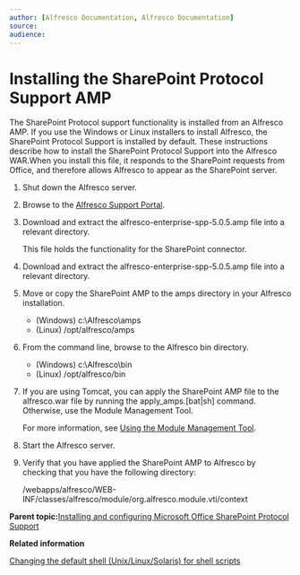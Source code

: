 ```yaml
---
author: [Alfresco Documentation, Alfresco Documentation]
source: 
audience: 
---
```


# Installing the SharePoint Protocol Support AMP

The SharePoint Protocol support functionality is installed from an Alfresco AMP. If you use the Windows or Linux installers to install Alfresco, the SharePoint Protocol Support is installed by default. These instructions describe how to install the SharePoint Protocol Support into the Alfresco WAR.When you install this file, it responds to the SharePoint requests from Office, and therefore allows Alfresco to appear as the SharePoint server.

1.  Shut down the Alfresco server.

2.  Browse to the [Alfresco Support Portal](http://support.alfresco.com).

3.  Download and extract the alfresco-enterprise-spp-5.0.5.amp file into a relevant directory.

    This file holds the functionality for the SharePoint connector.

4.  Download and extract the alfresco-enterprise-spp-5.0.5.amp file into a relevant directory.

5.  Move or copy the SharePoint AMP to the amps directory in your Alfresco installation.

    -   \(Windows\) c:\\Alfresco\\amps
    -   \(Linux\) /opt/alfresco/amps
6.  From the command line, browse to the Alfresco bin directory.

    -   \(Windows\) c:\\Alfresco\\bin
    -   \(Linux\) /opt/alfresco/bin
7.  If you are using Tomcat, you can apply the SharePoint AMP file to the alfresco.war file by running the apply\_amps.\[bat\|sh\] command. Otherwise, use the Module Management Tool.

    For more information, see [Using the Module Management Tool](../concepts/dev-extensions-modules-management-tool.md).

8.  Start the Alfresco server.

9.  Verify that you have applied the SharePoint AMP to Alfresco by checking that you have the following directory:

    /webapps/alfresco/WEB-INF/classes/alfresco/module/org.alfresco.module.vti/context


**Parent topic:**[Installing and configuring Microsoft Office SharePoint Protocol Support](../concepts/SharePoint-intro.md)

**Related information**  


[Changing the default shell \(Unix/Linux/Solaris\) for shell scripts](fot-change-shell.md)

